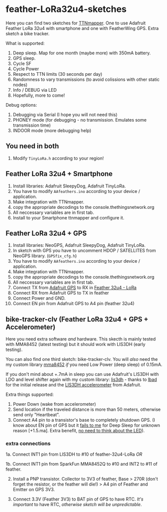 # feather-LoRa32u4-sketches
Here you can find two sketches for [TTNmapper](http://ttnmapper.org). One to use Adafruit Feather LoRa 32u4 with smartphone and one with
FeatherWing GPS. Extra sketch a bike tracker.

What is supported:
1. Deep sleep. Map for one month (maybe more) with 350mA battery.
2. GPS sleep.
3. Cycle SF
4. Cycle Power
5. Respect to TTN limits (30 seconds per day)
6. Randomness to vary transmissions (to avoid colissions with other static nodes)
7. Info / DEBUG via LED
8. Hopefully, more to come!

Debug options:
1. Debugging via Serial (I hope you will not need this)
2. PHONEY mode (for debugging - no transmission. Emulates some transmission time)
3. INDOOR mode (more debugging help)

## You need in both
1. Modify `TinyLoRa.h` according to your region!

## Feather LoRa 32u4 + Smartphone
1. Install libraries: Adafruit SleepyDog, Adafruit TinyLoRa.
2. You have to modify `AAfeathers.ino` according to your device / application.
3. Make integration with TTNmapper.
4. copy the appropriate decodings to the console.thethingsnetwork.org
5. All neccessary variables are in first tab.
6. Install to your Smartphone ttnmapper and configure it.

## Feather LoRa 32u4 + GPS
1. Install libraries: NeoGPS, Adafruit SleepyDog, Adafruit TinyLoRa.
2. In sketch with GPS you have to uncomment HDOP / SATELLITES from NeoGPS library. (`GPSfix_cfg.h`)
3. You have to modify `AAfeathers.ino` according to your device / application.
4. Make integration with TTNmapper.
5. copy the appropriate decodings to the console.thethingsnetwork.org
6. All neccessary variables are in first tab.
7. Connect TX from [Adafruit GPS](https://www.adafruit.com/product/3133) to RX in [Feather 32u4 - LoRa](https://www.adafruit.com/product/3078)
8. Connect RX from Adafruit GPS to TX in feather
9. Connect Power and GND.
10. Connect EN pin from Adafruit GPS to A4 pin (feather 32u4)

## bike-tracker-clv (Feather LoRa 32u4 + GPS + Accelerometer)
Here you need extra software *and* hardware. This skecth is mainly tested with MMA8452 (latest testing) but it should work with LIS3DH (early testing).

You can also find one third sketch: bike-tracker-clv. You will *also* need the my custom library [mma8452](https://github.com/clavisound/SparkFun_MMA8452Q_Arduino_Library) *if* you need Low Power (deep sleep) of 0.15mA.

If you don't mind about +.7mA in sleep you can use Adafruit's LIS3DH with LDO and level shifter again with my custom library: [lis3dh](https://github.com/clavisound/lis3dh-motion-detection/) - thanks to [lbad](https://github.com/ldab/lis3dh-motion-detection) for the initial release and the [LIS3DH accelerometer](https://www.adafruit.com/product/2809) from Adafruit.

Extra things supported:
1. Power Down (wake from accelerometer)
2. Send location if the traveled distance is more than 50 meters, otherwise send only "Heartbeat".
3. Connect A4 pin to a transistor's base to completely shutdown GPS. (I know about EN pin of GPS but it [fails to me](https://github.com/clavisound/feather-LoRa32u4-sketches/issues/5) for Deep Sleep for unknown reason [+1.5.ma]. Extra benefit, [no need to think about the LED](https://github.com/clavisound/feather-LoRa32u4-sketches/issues/4)).

### extra connections
1a. Connect INT1 pin from LIS3DH to #10 of feather-32u4-LoRa *OR*

1b. Connect INT1 pin from SparkFun MMA8452Q to #10 and INT2 to #11 of feather.

2. Install a PNP transistor. Collector to 3V3 of feather, Base > 270R (don't forget the resistor, or the feather will die!) > A4 pin of Feather and Emitter on GPS 3V3.

3. Connect 3.3V (Feather 3V3) to BAT pin of GPS to have RTC. *It's important* to have RTC, _otherwise sketch will be unpredictable_.

